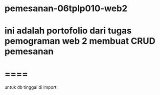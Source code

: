 # pemesanan-06tplp010-web2

ini adalah portofolio dari tugas pemograman web 2 membuat CRUD pemesanan 
====
====
====
untuk db tinggal di import
